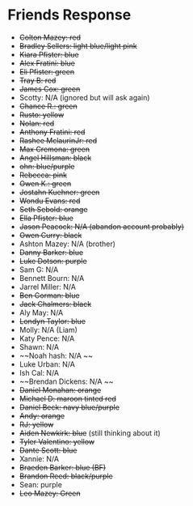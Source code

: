 # Friends Response

- ~~Colton Mazey: red~~
- ~~Bradley Sellers: light blue/light pink~~
- ~~Kiara Pfister: blue~~
- ~~Alex Fratini: blue~~
- ~~Eli Pfister: green~~
- ~~Tray B: red~~
- ~~James Cox: green~~
- Scotty: N/A (ignored but will ask again)
- ~~Chance R.: green~~
- ~~Rusto: yellow~~
- ~~Nolan: red~~
- ~~Anthony Fratini: red~~
- ~~Rashee MclaurinJr: red~~
- ~~Max Cremona: green~~
- ~~Angel Hillsman: black~~
- ~~ohn: blue/purple~~
- ~~Rebecca: pink~~
- ~~Owen K.: green~~
- ~~Jostahn Kuehner: green~~
- ~~Wondu Evans: red~~
- ~~Seth Sebold: orange~~
- ~~Ella Pfister: blue~~
- ~~Jason Peacock: N/A (abandon account probably)~~
- ~~Owen Curry: black~~
- Ashton Mazey: N/A (brother)
- ~~Danny Barker: blue~~
- ~~Luke Dotson: purple~~
- Sam G: N/A
- Bennett Bourn: N/A
- Jarrel Miller: N/A
- ~~Ben Gorman: blue~~
- ~~Jack Chalmers: black~~
- Aly May: N/A
- ~~Londyn Taylor: blue~~
- Molly: N/A (Liam)
- Katy Pence: N/A
- Shawn: N/A
- ~~Noah hash: N/A ~~
- Luke Urban: N/A
- Ish Cal: N/A
- ~~Brendan Dickens: N/A ~~
- ~~Daniel Monahan: orange~~
- ~~Michael D: maroon tinted red~~
- ~~Daniel Beck: navy blue/purple~~
- ~~Andy: orange~~
- ~~RJ: yellow~~
- ~~Aiden Newkirk: blue~~ (still thinking about it)
- ~~Tyler Valentino: yellow~~
- ~~Dante Scott: blue~~
- Xannie: N/A
- ~~Braeden Barker: blue (BF)~~
- ~~Brandon Reed: black/purple~~
- Sean: purple
- ~~Leo Mazey: Green~~

